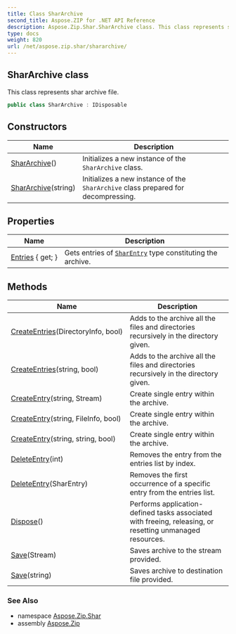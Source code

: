```yaml
---
title: Class SharArchive
second_title: Aspose.ZIP for .NET API Reference
description: Aspose.Zip.Shar.SharArchive class. This class represents shar archive file
type: docs
weight: 820
url: /net/aspose.zip.shar/shararchive/
---
```

## SharArchive class

This class represents shar archive file.

```csharp
public class SharArchive : IDisposable
```

## Constructors

| Name | Description |
| --- | --- |
| [SharArchive](shararchive/#constructor)() | Initializes a new instance of the `SharArchive` class. |
| [SharArchive](shararchive/#constructor_1)(string) | Initializes a new instance of the `SharArchive` class prepared for decompressing. |

## Properties

| Name | Description |
| --- | --- |
| [Entries](../../aspose.zip.shar/shararchive/entries/) { get; } | Gets entries of [`SharEntry`](../sharentry/) type constituting the archive. |

## Methods

| Name | Description |
| --- | --- |
| [CreateEntries](../../aspose.zip.shar/shararchive/createentries/#createentries)(DirectoryInfo, bool) | Adds to the archive all the files and directories recursively in the directory given. |
| [CreateEntries](../../aspose.zip.shar/shararchive/createentries/#createentries_1)(string, bool) | Adds to the archive all the files and directories recursively in the directory given. |
| [CreateEntry](../../aspose.zip.shar/shararchive/createentry/#createentry_1)(string, Stream) | Create single entry within the archive. |
| [CreateEntry](../../aspose.zip.shar/shararchive/createentry/#createentry)(string, FileInfo, bool) | Create single entry within the archive. |
| [CreateEntry](../../aspose.zip.shar/shararchive/createentry/#createentry_2)(string, string, bool) | Create single entry within the archive. |
| [DeleteEntry](../../aspose.zip.shar/shararchive/deleteentry/#deleteentry_1)(int) | Removes the entry from the entries list by index. |
| [DeleteEntry](../../aspose.zip.shar/shararchive/deleteentry/#deleteentry)(SharEntry) | Removes the first occurrence of a specific entry from the entries list. |
| [Dispose](../../aspose.zip.shar/shararchive/dispose/)() | Performs application-defined tasks associated with freeing, releasing, or resetting unmanaged resources. |
| [Save](../../aspose.zip.shar/shararchive/save/#save)(Stream) | Saves archive to the stream provided. |
| [Save](../../aspose.zip.shar/shararchive/save/#save_1)(string) | Saves archive to destination file provided. |

### See Also

* namespace [Aspose.Zip.Shar](../../aspose.zip.shar/)
* assembly [Aspose.Zip](../../)


